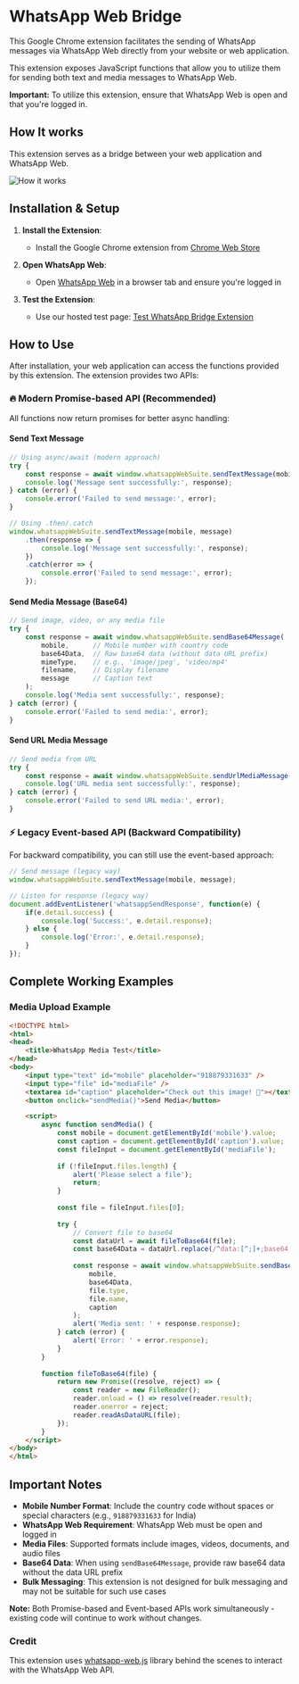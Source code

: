 # WhatsApp Web Bridge

This Google Chrome extension facilitates the sending of WhatsApp messages via WhatsApp Web directly from your website or web application.

This extension exposes JavaScript functions that allow you to utilize them for sending both text and media messages to WhatsApp Web.

**Important:** To utilize this extension, ensure that WhatsApp Web is open and that you're logged in.

## How It works
This extension serves as a bridge between your web application and WhatsApp Web.

![How it works](https://raw.githubusercontent.com/naranarethiya/whatsapp-web-interaction-suite/main/doc/how-it-works.png "How it works")

## Installation & Setup

1. **Install the Extension**: 
   - Install the Google Chrome extension from [Chrome Web Store](https://chromewebstore.google.com/detail/agloikcgimfolhlkhfaachhialielpon)

2. **Open WhatsApp Web**: 
   - Open [WhatsApp Web](https://web.whatsapp.com) in a browser tab and ensure you're logged in

3. **Test the Extension**: 
   - Use our hosted test page: [Test WhatsApp Bridge Extension](https://naranarethiya.github.io/whatsapp-web-interaction-suite/test-example.html)

## How to Use

After installation, your web application can access the functions provided by this extension. The extension provides two APIs:

### 🔥 Modern Promise-based API (Recommended)

All functions now return promises for better async handling:

#### Send Text Message
```javascript
// Using async/await (modern approach)
try {
    const response = await window.whatsappWebSuite.sendTextMessage(mobile, message);
    console.log('Message sent successfully:', response);
} catch (error) {
    console.error('Failed to send message:', error);
}

// Using .then/.catch
window.whatsappWebSuite.sendTextMessage(mobile, message)
    .then(response => {
        console.log('Message sent successfully:', response);
    })
    .catch(error => {
        console.error('Failed to send message:', error);
    });
```

#### Send Media Message (Base64)
```javascript
// Send image, video, or any media file
try {
    const response = await window.whatsappWebSuite.sendBase64Message(
        mobile,      // Mobile number with country code
        base64Data,  // Raw base64 data (without data URL prefix)
        mimeType,    // e.g., 'image/jpeg', 'video/mp4'
        filename,    // Display filename
        message      // Caption text
    );
    console.log('Media sent successfully:', response);
} catch (error) {
    console.error('Failed to send media:', error);
}
```

#### Send URL Media Message
```javascript
// Send media from URL
try {
    const response = await window.whatsappWebSuite.sendUrlMediaMessage(mobile, url, message);
    console.log('URL media sent successfully:', response);
} catch (error) {
    console.error('Failed to send URL media:', error);
}
```

### ⚡ Legacy Event-based API (Backward Compatibility)

For backward compatibility, you can still use the event-based approach:

```javascript
// Send message (legacy way)
window.whatsappWebSuite.sendTextMessage(mobile, message);

// Listen for response (legacy way)
document.addEventListener('whatsappSendResponse', function(e) {
    if(e.detail.success) {
        console.log('Success:', e.detail.response);
    } else {
        console.log('Error:', e.detail.response);
    }
});
```

## Complete Working Examples


### Media Upload Example
```html
<!DOCTYPE html>
<html>
<head>
    <title>WhatsApp Media Test</title>
</head>
<body>
    <input type="text" id="mobile" placeholder="918879331633" />
    <input type="file" id="mediaFile" />
    <textarea id="caption" placeholder="Check out this image! 📸"></textarea>
    <button onclick="sendMedia()">Send Media</button>

    <script>
        async function sendMedia() {
            const mobile = document.getElementById('mobile').value;
            const caption = document.getElementById('caption').value;
            const fileInput = document.getElementById('mediaFile');
            
            if (!fileInput.files.length) {
                alert('Please select a file');
                return;
            }
            
            const file = fileInput.files[0];
            
            try {
                // Convert file to base64
                const dataUrl = await fileToBase64(file);
                const base64Data = dataUrl.replace(/^data:[^;]+;base64,/, '');
                
                const response = await window.whatsappWebSuite.sendBase64Message(
                    mobile, 
                    base64Data, 
                    file.type, 
                    file.name, 
                    caption
                );
                alert('Media sent: ' + response.response);
            } catch (error) {
                alert('Error: ' + error.response);
            }
        }
        
        function fileToBase64(file) {
            return new Promise((resolve, reject) => {
                const reader = new FileReader();
                reader.onload = () => resolve(reader.result);
                reader.onerror = reject;
                reader.readAsDataURL(file);
            });
        }
    </script>
</body>
</html>
```

## Important Notes

- **Mobile Number Format**: Include the country code without spaces or special characters (e.g., `918879331633` for India)
- **WhatsApp Web Requirement**: WhatsApp Web must be open and logged in
- **Media Files**: Supported formats include images, videos, documents, and audio files
- **Base64 Data**: When using `sendBase64Message`, provide raw base64 data without the data URL prefix
- **Bulk Messaging**: This extension is not designed for bulk messaging and may not be suitable for such use cases

**Note:** Both Promise-based and Event-based APIs work simultaneously - existing code will continue to work without changes.

### Credit
This extension uses [whatsapp-web.js](https://github.com/pedroslopez/whatsapp-web.js) library behind the scenes to interact with the WhatsApp Web API.